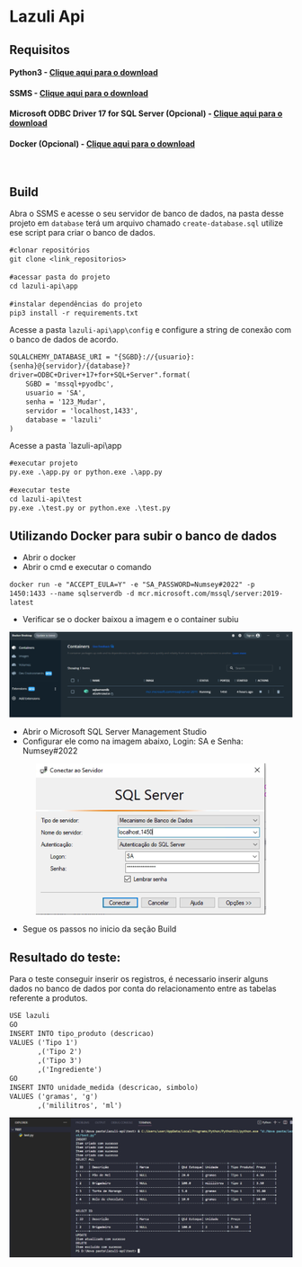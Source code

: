# Lazuli Api

## Requisitos 
#### Python3 - [Clique aqui para o download](https://www.python.org/downloads/)
#### SSMS - [Clique aqui para o download](https://learn.microsoft.com/en-us/sql/ssms/download-sql-server-management-studio-ssms?view=sql-server-ver16)
#### Microsoft ODBC Driver 17 for SQL Server (Opcional) - [Clique aqui para o download](https://learn.microsoft.com/pt-br/sql/connect/odbc/download-odbc-driver-for-sql-server?view=sql-server-ver16)
#### Docker (Opcional) - [Clique aqui para o download](https://www.docker.com/products/docker-desktop/)

<br>

## Build

Abra o SSMS e acesse o seu servidor de banco de dados, na pasta desse projeto em `database` terá um arquivo chamado `create-database.sql` utilize ese script para criar o banco de dados.

```
#clonar repositórios 
git clone <link_repositorios>

#acessar pasta do projeto
cd lazuli-api\app

#instalar dependências do projeto
pip3 install -r requirements.txt

```
Acesse a pasta `lazuli-api\app\config` e configure a string de conexão com o banco de dados de acordo.
```
SQLALCHEMY_DATABASE_URI = "{SGBD}://{usuario}:{senha}@{servidor}/{database}?driver=ODBC+Driver+17+for+SQL+Server".format(
    SGBD = 'mssql+pyodbc',
    usuario = 'SA',
    senha = '123_Mudar',
    servidor = 'localhost,1433',
    database = 'lazuli'
)
```
Acesse a pasta `lazuli-api\app

```
#executar projeto
py.exe .\app.py or python.exe .\app.py

#executar teste
cd lazuli-api\test
py.exe .\test.py or python.exe .\test.py

```

## Utilizando Docker para subir o banco de dados

- Abrir o docker
- Abrir o cmd e executar o comando
```
docker run -e "ACCEPT_EULA=Y" -e "SA_PASSWORD=Numsey#2022" -p 1450:1433 --name sqlserverdb -d mcr.microsoft.com/mssql/server:2019-latest
```
- Verificar se o docker baixou a imagem e o container subiu
<div align="center">
  <img src="repoImages/img01.png">
</div>

- Abrir o Microsoft SQL Server Management Studio
- Configurar ele como na imagem abaixo, Login: SA e Senha: Numsey#2022
<div align="center">
  <img src="repoImages/img02.png">
</div>

- Segue os passos no inicio da seção Build

## Resultado do teste:

Para o teste conseguir inserir os registros, é necessario inserir alguns
dados no banco de dados por conta do relacionamento entre as tabelas referente a produtos.
```
USE lazuli
GO
INSERT INTO tipo_produto (descricao)
VALUES ('Tipo 1')
	   ,('Tipo 2')
	   ,('Tipo 3')
	   ,('Ingrediente')
GO
INSERT INTO unidade_medida (descricao, simbolo)
VALUES ('gramas', 'g')
	   ,('mililitros', 'ml')
```
<div align="center">
  <img src="repoImages/img03.png">
</div>
